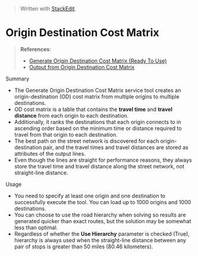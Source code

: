 
> Written with [StackEdit](https://stackedit.io/).

# Origin Destination Cost Matrix

> **References**:
> - [Generate Origin Destination Cost Matrix (Ready To Use)](https://pro.arcgis.com/en/pro-app/tool-reference/ready-to-use/itemdesc-generateorigindestinationcostmatrix.htm)
> - [Output from Origin Destination Cost Matrix](https://pro.arcgis.com/en/pro-app/tool-reference/ready-to-use/output-generateorigindestinationcostmatrix.htm)

Summary

- The Generate Origin Destination Cost Matrix service tool creates an origin-destination (OD) cost matrix from multiple origins to multiple destinations.
- OD cost matrix is a table that contains the **travel time** and **travel distance** from each origin to each destination.
- Additionally, it ranks the destinations that each origin connects to in ascending order based on the minimum time or distance required to travel from that origin to each destination.
- The best path on the street network is discovered for each origin-destination pair, and the travel times and travel distances are stored as attributes of the output lines.
- Even though the lines are straight for performance reasons, they always store the travel time and travel distance along the street network, not straight-line distance.

Usage

- You need to specify at least one origin and one destination to successfully execute the tool. You can load up to 1000 origins and 1000 destinations.
- You can choose to use the road hierarchy when solving so results are generated quicker than exact routes, but the solution may be somewhat less than optimal.
- Regardless of whether the **Use Hierarchy** parameter is checked (True), hierarchy is always used when the straight-line distance between any pair of stops is greater than 50 miles (80.46 kilometers).
<!--stackedit_data:
eyJoaXN0b3J5IjpbMjAwOTAyOTI0NywtNzcxMjQ4ODk2XX0=
-->